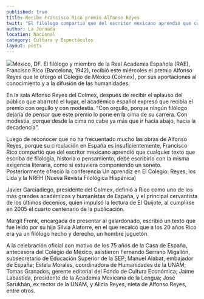 ```yaml
---
published: true
title: Recibe Francisco Rico premio Alfonso Reyes
twitt: "El filólogo compartió que del escritor mexicano aprendió que cualquier texto que escriba de filología, historia o pensamiento, debe escribirlo con la misma exigencia literaria, como si estuviera componiendo un soneto."
author: La Jornada
location: Nacional
category: Cultura y Espectáculos
layout: posts
---
```


![](http://i.imgur.com/nnsDDDQm.jpg)México, DF. El filólogo y miembro de la Real Academia Española (RAE), Francisco Rico (Barcelona, 1942), recibió este miércoles el premio Alfonso Reyes que le otorgó el Colegio de México (Colmex), por sus aportaciones al conocimiento y a la difusión de las humanidades.

En la sala Alfonso Reyes del Colmex, después de recibir el aplauso del público que abarrotó el lugar, el académico español expresó que recibía el premio con orgullo y con modestia. “Con orgullo, porque ningún filólogo dejaría de pensar que este premio lo pone en la cima de su carrera. Con modestia, porque desde la cima no cabe ya más que ir hacia abajo, hacia la decadencia”.

Luego de reconocer que no ha frecuentado mucho las obras de Alfonso Reyes, porque su circulación en España es insuficientemente, Francisco Rico compartió que del escritor mexicano aprendió que cualquier texto que escriba de filología, historia o pensamiento, debe escribirlo con la misma exigencia literaria, como si estuviera componiendo un soneto. Posteriormente ofreció la conferencia Un aprendiz en El Colegio: Reyes, los Lida y la NRFH (Nueva Revista Filológica Hispánica)

Javier Garciadiego, presidente del Colmex, definió a Rico como uno de los más grandes académicos y humanistas de España, y el principal cervantista de los últimos decenios, quien impulsó la lectura de El Quijote, al cumplirse en 2005 el cuarto centenario de la publicación.

Margit Frenk, encargada de presentar al galardonado, escribió un texto que fue leído por su hija Silvia Alatorre, en el que recalcó que a los 20 años Rico era ya un filólogo hecho y derecho, un hombre juguetón.

A la celebración oficial con motivo de los 75 años de la Casa de España, antecesora del Colegio de México, asistieron Fernando Serrano Migallón, subsecretario de Educación Superior de la SEP; Manuel Alabat, embajador de España; Estela Morales, coordinadora de Humanidades de la UNAM; Tomas Granados, gerente editorial del Fondo de Cultura Económica; Jaime Labastida, presidente de la Academia Mexicana de la Lengua; José Sarukhán, ex rector de la UNAM, y Alicia Reyes, nieta de Alfonso Reyes, entre otros.
